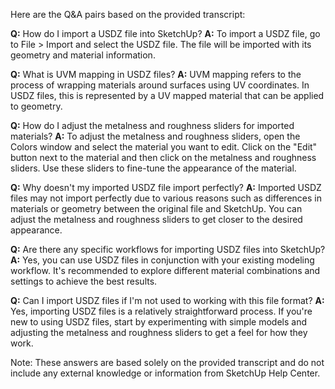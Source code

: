 Here are the Q&A pairs based on the provided transcript:

**Q:** How do I import a USDZ file into SketchUp?
**A:** To import a USDZ file, go to File > Import and select the USDZ file. The file will be imported with its geometry and material information.

**Q:** What is UVM mapping in USDZ files?
**A:** UVM mapping refers to the process of wrapping materials around surfaces using UV coordinates. In USDZ files, this is represented by a UV mapped material that can be applied to geometry.

**Q:** How do I adjust the metalness and roughness sliders for imported materials?
**A:** To adjust the metalness and roughness sliders, open the Colors window and select the material you want to edit. Click on the "Edit" button next to the material and then click on the metalness and roughness sliders. Use these sliders to fine-tune the appearance of the material.

**Q:** Why doesn't my imported USDZ file import perfectly?
**A:** Imported USDZ files may not import perfectly due to various reasons such as differences in materials or geometry between the original file and SketchUp. You can adjust the metalness and roughness sliders to get closer to the desired appearance.

**Q:** Are there any specific workflows for importing USDZ files into SketchUp?
**A:** Yes, you can use USDZ files in conjunction with your existing modeling workflow. It's recommended to explore different material combinations and settings to achieve the best results.

**Q:** Can I import USDZ files if I'm not used to working with this file format?
**A:** Yes, importing USDZ files is a relatively straightforward process. If you're new to using USDZ files, start by experimenting with simple models and adjusting the metalness and roughness sliders to get a feel for how they work.

Note: These answers are based solely on the provided transcript and do not include any external knowledge or information from SketchUp Help Center.